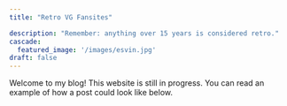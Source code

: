 ```yaml
---
title: "Retro VG Fansites"

description: "Remember: anything over 15 years is considered retro."
cascade:
  featured_image: '/images/esvin.jpg'
draft: false
---
```

Welcome to my blog! This website is still in progress. You can read an example of how a post could look like below.
